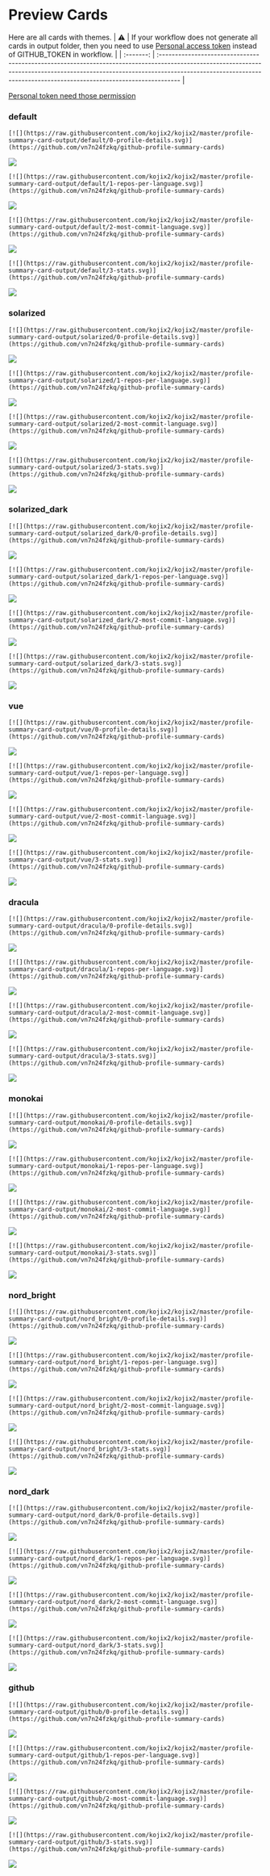 
# Preview Cards

Here are all cards with themes.
| :warning: | If your workflow does not generate all cards in output folder, then you need to use [Personal access token](https://docs.github.com/en/actions/configuring-and-managing-workflows/creating-and-storing-encrypted-secrets) instead of GITHUB_TOKEN in workflow. |
| :-------: | :------------------------------------------------------------------------------------------------------------------------------------------------------------------------------------------------------------------------------------------------ |

[Personal token need those permission](https://github.com/vn7n24fzkq/github-profile-summary-cards/wiki/Personal-access-token-permissions)


### default


```
[![](https://raw.githubusercontent.com/kojix2/kojix2/master/profile-summary-card-output/default/0-profile-details.svg)](https://github.com/vn7n24fzkq/github-profile-summary-cards)
```
![](https://raw.githubusercontent.com/kojix2/kojix2/master/profile-summary-card-output/default/0-profile-details.svg)


```
[![](https://raw.githubusercontent.com/kojix2/kojix2/master/profile-summary-card-output/default/1-repos-per-language.svg)](https://github.com/vn7n24fzkq/github-profile-summary-cards)
```
![](https://raw.githubusercontent.com/kojix2/kojix2/master/profile-summary-card-output/default/1-repos-per-language.svg)


```
[![](https://raw.githubusercontent.com/kojix2/kojix2/master/profile-summary-card-output/default/2-most-commit-language.svg)](https://github.com/vn7n24fzkq/github-profile-summary-cards)
```
![](https://raw.githubusercontent.com/kojix2/kojix2/master/profile-summary-card-output/default/2-most-commit-language.svg)


```
[![](https://raw.githubusercontent.com/kojix2/kojix2/master/profile-summary-card-output/default/3-stats.svg)](https://github.com/vn7n24fzkq/github-profile-summary-cards)
```
![](https://raw.githubusercontent.com/kojix2/kojix2/master/profile-summary-card-output/default/3-stats.svg)


### solarized


```
[![](https://raw.githubusercontent.com/kojix2/kojix2/master/profile-summary-card-output/solarized/0-profile-details.svg)](https://github.com/vn7n24fzkq/github-profile-summary-cards)
```
![](https://raw.githubusercontent.com/kojix2/kojix2/master/profile-summary-card-output/solarized/0-profile-details.svg)


```
[![](https://raw.githubusercontent.com/kojix2/kojix2/master/profile-summary-card-output/solarized/1-repos-per-language.svg)](https://github.com/vn7n24fzkq/github-profile-summary-cards)
```
![](https://raw.githubusercontent.com/kojix2/kojix2/master/profile-summary-card-output/solarized/1-repos-per-language.svg)


```
[![](https://raw.githubusercontent.com/kojix2/kojix2/master/profile-summary-card-output/solarized/2-most-commit-language.svg)](https://github.com/vn7n24fzkq/github-profile-summary-cards)
```
![](https://raw.githubusercontent.com/kojix2/kojix2/master/profile-summary-card-output/solarized/2-most-commit-language.svg)


```
[![](https://raw.githubusercontent.com/kojix2/kojix2/master/profile-summary-card-output/solarized/3-stats.svg)](https://github.com/vn7n24fzkq/github-profile-summary-cards)
```
![](https://raw.githubusercontent.com/kojix2/kojix2/master/profile-summary-card-output/solarized/3-stats.svg)


### solarized_dark


```
[![](https://raw.githubusercontent.com/kojix2/kojix2/master/profile-summary-card-output/solarized_dark/0-profile-details.svg)](https://github.com/vn7n24fzkq/github-profile-summary-cards)
```
![](https://raw.githubusercontent.com/kojix2/kojix2/master/profile-summary-card-output/solarized_dark/0-profile-details.svg)


```
[![](https://raw.githubusercontent.com/kojix2/kojix2/master/profile-summary-card-output/solarized_dark/1-repos-per-language.svg)](https://github.com/vn7n24fzkq/github-profile-summary-cards)
```
![](https://raw.githubusercontent.com/kojix2/kojix2/master/profile-summary-card-output/solarized_dark/1-repos-per-language.svg)


```
[![](https://raw.githubusercontent.com/kojix2/kojix2/master/profile-summary-card-output/solarized_dark/2-most-commit-language.svg)](https://github.com/vn7n24fzkq/github-profile-summary-cards)
```
![](https://raw.githubusercontent.com/kojix2/kojix2/master/profile-summary-card-output/solarized_dark/2-most-commit-language.svg)


```
[![](https://raw.githubusercontent.com/kojix2/kojix2/master/profile-summary-card-output/solarized_dark/3-stats.svg)](https://github.com/vn7n24fzkq/github-profile-summary-cards)
```
![](https://raw.githubusercontent.com/kojix2/kojix2/master/profile-summary-card-output/solarized_dark/3-stats.svg)


### vue


```
[![](https://raw.githubusercontent.com/kojix2/kojix2/master/profile-summary-card-output/vue/0-profile-details.svg)](https://github.com/vn7n24fzkq/github-profile-summary-cards)
```
![](https://raw.githubusercontent.com/kojix2/kojix2/master/profile-summary-card-output/vue/0-profile-details.svg)


```
[![](https://raw.githubusercontent.com/kojix2/kojix2/master/profile-summary-card-output/vue/1-repos-per-language.svg)](https://github.com/vn7n24fzkq/github-profile-summary-cards)
```
![](https://raw.githubusercontent.com/kojix2/kojix2/master/profile-summary-card-output/vue/1-repos-per-language.svg)


```
[![](https://raw.githubusercontent.com/kojix2/kojix2/master/profile-summary-card-output/vue/2-most-commit-language.svg)](https://github.com/vn7n24fzkq/github-profile-summary-cards)
```
![](https://raw.githubusercontent.com/kojix2/kojix2/master/profile-summary-card-output/vue/2-most-commit-language.svg)


```
[![](https://raw.githubusercontent.com/kojix2/kojix2/master/profile-summary-card-output/vue/3-stats.svg)](https://github.com/vn7n24fzkq/github-profile-summary-cards)
```
![](https://raw.githubusercontent.com/kojix2/kojix2/master/profile-summary-card-output/vue/3-stats.svg)


### dracula


```
[![](https://raw.githubusercontent.com/kojix2/kojix2/master/profile-summary-card-output/dracula/0-profile-details.svg)](https://github.com/vn7n24fzkq/github-profile-summary-cards)
```
![](https://raw.githubusercontent.com/kojix2/kojix2/master/profile-summary-card-output/dracula/0-profile-details.svg)


```
[![](https://raw.githubusercontent.com/kojix2/kojix2/master/profile-summary-card-output/dracula/1-repos-per-language.svg)](https://github.com/vn7n24fzkq/github-profile-summary-cards)
```
![](https://raw.githubusercontent.com/kojix2/kojix2/master/profile-summary-card-output/dracula/1-repos-per-language.svg)


```
[![](https://raw.githubusercontent.com/kojix2/kojix2/master/profile-summary-card-output/dracula/2-most-commit-language.svg)](https://github.com/vn7n24fzkq/github-profile-summary-cards)
```
![](https://raw.githubusercontent.com/kojix2/kojix2/master/profile-summary-card-output/dracula/2-most-commit-language.svg)


```
[![](https://raw.githubusercontent.com/kojix2/kojix2/master/profile-summary-card-output/dracula/3-stats.svg)](https://github.com/vn7n24fzkq/github-profile-summary-cards)
```
![](https://raw.githubusercontent.com/kojix2/kojix2/master/profile-summary-card-output/dracula/3-stats.svg)


### monokai


```
[![](https://raw.githubusercontent.com/kojix2/kojix2/master/profile-summary-card-output/monokai/0-profile-details.svg)](https://github.com/vn7n24fzkq/github-profile-summary-cards)
```
![](https://raw.githubusercontent.com/kojix2/kojix2/master/profile-summary-card-output/monokai/0-profile-details.svg)


```
[![](https://raw.githubusercontent.com/kojix2/kojix2/master/profile-summary-card-output/monokai/1-repos-per-language.svg)](https://github.com/vn7n24fzkq/github-profile-summary-cards)
```
![](https://raw.githubusercontent.com/kojix2/kojix2/master/profile-summary-card-output/monokai/1-repos-per-language.svg)


```
[![](https://raw.githubusercontent.com/kojix2/kojix2/master/profile-summary-card-output/monokai/2-most-commit-language.svg)](https://github.com/vn7n24fzkq/github-profile-summary-cards)
```
![](https://raw.githubusercontent.com/kojix2/kojix2/master/profile-summary-card-output/monokai/2-most-commit-language.svg)


```
[![](https://raw.githubusercontent.com/kojix2/kojix2/master/profile-summary-card-output/monokai/3-stats.svg)](https://github.com/vn7n24fzkq/github-profile-summary-cards)
```
![](https://raw.githubusercontent.com/kojix2/kojix2/master/profile-summary-card-output/monokai/3-stats.svg)


### nord_bright


```
[![](https://raw.githubusercontent.com/kojix2/kojix2/master/profile-summary-card-output/nord_bright/0-profile-details.svg)](https://github.com/vn7n24fzkq/github-profile-summary-cards)
```
![](https://raw.githubusercontent.com/kojix2/kojix2/master/profile-summary-card-output/nord_bright/0-profile-details.svg)


```
[![](https://raw.githubusercontent.com/kojix2/kojix2/master/profile-summary-card-output/nord_bright/1-repos-per-language.svg)](https://github.com/vn7n24fzkq/github-profile-summary-cards)
```
![](https://raw.githubusercontent.com/kojix2/kojix2/master/profile-summary-card-output/nord_bright/1-repos-per-language.svg)


```
[![](https://raw.githubusercontent.com/kojix2/kojix2/master/profile-summary-card-output/nord_bright/2-most-commit-language.svg)](https://github.com/vn7n24fzkq/github-profile-summary-cards)
```
![](https://raw.githubusercontent.com/kojix2/kojix2/master/profile-summary-card-output/nord_bright/2-most-commit-language.svg)


```
[![](https://raw.githubusercontent.com/kojix2/kojix2/master/profile-summary-card-output/nord_bright/3-stats.svg)](https://github.com/vn7n24fzkq/github-profile-summary-cards)
```
![](https://raw.githubusercontent.com/kojix2/kojix2/master/profile-summary-card-output/nord_bright/3-stats.svg)


### nord_dark


```
[![](https://raw.githubusercontent.com/kojix2/kojix2/master/profile-summary-card-output/nord_dark/0-profile-details.svg)](https://github.com/vn7n24fzkq/github-profile-summary-cards)
```
![](https://raw.githubusercontent.com/kojix2/kojix2/master/profile-summary-card-output/nord_dark/0-profile-details.svg)


```
[![](https://raw.githubusercontent.com/kojix2/kojix2/master/profile-summary-card-output/nord_dark/1-repos-per-language.svg)](https://github.com/vn7n24fzkq/github-profile-summary-cards)
```
![](https://raw.githubusercontent.com/kojix2/kojix2/master/profile-summary-card-output/nord_dark/1-repos-per-language.svg)


```
[![](https://raw.githubusercontent.com/kojix2/kojix2/master/profile-summary-card-output/nord_dark/2-most-commit-language.svg)](https://github.com/vn7n24fzkq/github-profile-summary-cards)
```
![](https://raw.githubusercontent.com/kojix2/kojix2/master/profile-summary-card-output/nord_dark/2-most-commit-language.svg)


```
[![](https://raw.githubusercontent.com/kojix2/kojix2/master/profile-summary-card-output/nord_dark/3-stats.svg)](https://github.com/vn7n24fzkq/github-profile-summary-cards)
```
![](https://raw.githubusercontent.com/kojix2/kojix2/master/profile-summary-card-output/nord_dark/3-stats.svg)


### github


```
[![](https://raw.githubusercontent.com/kojix2/kojix2/master/profile-summary-card-output/github/0-profile-details.svg)](https://github.com/vn7n24fzkq/github-profile-summary-cards)
```
![](https://raw.githubusercontent.com/kojix2/kojix2/master/profile-summary-card-output/github/0-profile-details.svg)


```
[![](https://raw.githubusercontent.com/kojix2/kojix2/master/profile-summary-card-output/github/1-repos-per-language.svg)](https://github.com/vn7n24fzkq/github-profile-summary-cards)
```
![](https://raw.githubusercontent.com/kojix2/kojix2/master/profile-summary-card-output/github/1-repos-per-language.svg)


```
[![](https://raw.githubusercontent.com/kojix2/kojix2/master/profile-summary-card-output/github/2-most-commit-language.svg)](https://github.com/vn7n24fzkq/github-profile-summary-cards)
```
![](https://raw.githubusercontent.com/kojix2/kojix2/master/profile-summary-card-output/github/2-most-commit-language.svg)


```
[![](https://raw.githubusercontent.com/kojix2/kojix2/master/profile-summary-card-output/github/3-stats.svg)](https://github.com/vn7n24fzkq/github-profile-summary-cards)
```
![](https://raw.githubusercontent.com/kojix2/kojix2/master/profile-summary-card-output/github/3-stats.svg)

